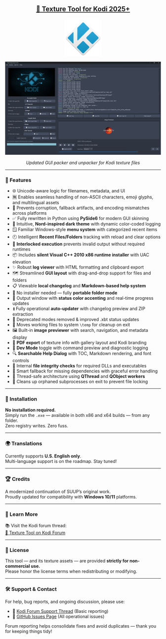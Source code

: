 ## <p align="center"><ins><strong>🎨 Texture Tool for Kodi 2025+</strong></ins></p>

<p align="center">
  <img width="120" src="https://github.com/kittmaster/KodiTextureTool/blob/main/assets/kodi_logo_1024.png" alt="Kodi Texture Tool Icon">
</p>

<p align="center">
  <img src="https://github.com/kittmaster/KodiTextureTool/blob/main/assets/MainImage.png" alt="Texture Tool GUI Screenshot">
</p>

<p align="center"><em>Updated GUI packer and unpacker for Kodi texture files</em></p>

---

### 🔧 Features

- 🌐 Unicode-aware logic for filenames, metadata, and UI
- 🈚 Enables seamless handling of non-ASCII characters, emoji glyphs, and multilingual assets
- 🧾 Prevents corruption, fallback artifacts, and encoding mismatches across platforms
- ✅ Fully rewritten in Python using **PySide6** for modern GUI skinning
- 🧠 Intuitive, **Nord-inspired dark theme** with dynamic color-coded logging
- 🪟 Familiar Windows-style **menu system** with categorized recent items
- 🕘 Intelligent **Recent Files/Folders** tracking with reload and clear options
- 🔐 **Interlocked execution** prevents invalid output without required runtimes
- 📦 Includes **silent Visual C++ 2010 x86 runtime installer** with UAC elevation
- ✨ Robust **log viewer** with HTML formatting and clipboard export
- 🗺️ Streamlined **GUI layout** with drag-and-drop support for files and folders
- 📋 Viewable **local changelog** and **Markdown-based help system**
- 🚫 No installer needed — fully **portable folder mode**
- 🎨 Output window with **status color accenting** and real-time progress updates
- ⏫ Fully operational **auto-updater** with changelog preview and ZIP extraction
- 🧼 Deprecated modes removed & improved .xbt status updates
- 📁 Moves working files to system `\temp` for cleanup on exit
- 🖼️ Built-in **image previewer** with search, navigation, and metadata display
- 📄 **PDF export** of texture info with gallery layout and Kodi branding
- 🧪 **Dev Mode** toggle with command preview and diagnostic logging
- 🔍 **Searchable Help Dialog** with TOC, Markdown rendering, and font controls
- 🧰 Internal **file integrity checks** for required DLLs and executables
- 🧠 Smart fallback for missing dependencies with graceful error handling
- 🧵 Thread-safe architecture using **QThread** and **QObject workers**
- 🧼 Cleans up orphaned subprocesses on exit to prevent file locking

---

### 🚀 Installation

**No installation required.**  
Simply run the `.exe` — available in both x86 and x64 builds — from any folder.  
Zero registry writes. Zero fuss.

---

### 🌍 Translations

Currently supports **U.S. English only**.  
Multi-language support is on the roadmap. Stay tuned!

---

### 🏆 Credits

A modernized continuation of SUUP’s original work.  
Proudly updated for compatibility with **Windows 10/11** platforms.

---

### 📖 Learn More

📚 Visit the Kodi forum thread:  
[🔗 Texture Tool on Kodi Forum](https://forum.kodi.tv/showthread.php?tid=382565)

---

### 📜 License

This tool — and its texture assets — are provided **strictly for non-commercial use.**  
Please honor the license terms when redistributing or modifying.

---

### 🛠️ Support & Contact

For help, bug reports, and ongoing discussion, please use:

- 📣 [Kodi Forum Support Thread](https://forum.kodi.tv/showthread.php?tid=382565) (Basic reporting)
- 🐞 [GitHub Issues Page](https://github.com/kittmaster/KodiTextureTool/issues) (All operational issues)

Forum reporting helps consolidate fixes and avoid duplicates — thank you for keeping things tidy!